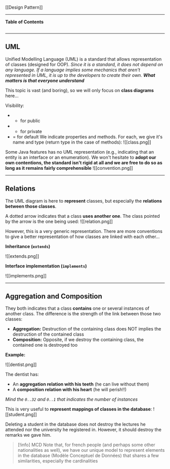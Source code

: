 [[Design Pattern]]
****
**Table of Contents**
```table-of-contents
```

****
## UML

Unified Modelling Language (UML) is a standard that allows representation of classes (designed for OOP).
	*Since it is a standard, it does not depend on any language. If a language implies some mechanics that aren't represented in UML, it is up to the developers to create their own. **What matters is that everyone understand***

This topic is vast (and boring), so we will only focus on **class diagrams** here...

Visibility:
- + for public
- - for private
- = for default
We indicate properties and methods. For each, we give it's name and type (return type in the case of methods):
![[class.png]]


Some Java features has no UML representation (e.g., indicating that an entity is an interface or an enumeration). We won't hesitate to **adopt our own contentions, the standard isn't rigid at all and we are free to do so as long as it remains fairly comprehensible**
![[convention.png]]


****
## Relations

The UML diagram is here to **represent** classes, but especially the **relations between those classes**.

A dotted arrow indicates that a class **uses another one**.
The class pointed by the arrow is the one being used:
![[relation.png]]

However, this is a very generic representation. There are more conventions to give a better representation of how classes are linked with each other...


**Inheritance (`extends`)**

![[extends.png]]


**Interface implementation (`implements`)**

![[implements.png]]


****
## Aggregation and Composition

They both indicates that a class **contains** one or several instances of another class.
The difference is the strength of the link between those two classes:
- **Aggregation:** Destruction of the containing class does NOT implies the destruction of the contained class
- **Composition:** Opposite, if we destroy the containing class, the contained one is destroyed too

**Example:**

![[dentist.png]]

The dentist has:
- An **aggregation relation with his teeth** (he can live without them)
- A **composition relation with his heart** (he will perish!!)

*Mind the `0..32` and  `0..1` that indicates the number of instances*


This is very useful to **represent mappings of classes in the database**:
![[student.png]]

Deleting a student in the database does not destroy the lectures he attended nor the university he registered in.
However, it should destroy the remarks we gave him.

> [!info] MCD
> Note that, for french people (and perhaps some other nationalities as well), we have our unique model to represent elements in the database (Modèle Conceptuel de Données) that shares a few similarities, especially the cardinalities
